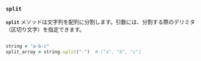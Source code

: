 ### **`split`**

**`split`** メソッドは文字列を配列に分割します。引数には、分割する際のデリミタ（区切り文字）を指定できます。

```ruby

string = "a-b-c"
split_array = string.split("-")  # ["a", "b", "c"]

```
